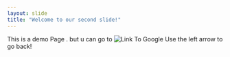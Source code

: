 ```yaml
---
layout: slide
title: "Welcome to our second slide!"
---
```

This is a demo Page .
but u can go to 
![Link To Google](http://google.com)
Use the left arrow to go back!
